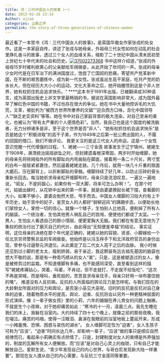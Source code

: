 ```yaml
---
title: 鸿：三代中国女人的故事（一）
date: 2013-02-26 23:14
Author: ajiao
categories: 尘籁之声
permalink: the-story-of-three-generations-of-chinese-women
---
```



最近看了一本禁书《鸿：三代中国女人的故事》，是英国华裔女作家张戎的处女作。这是一本家庭自传，讲述了张戎与她母亲，外祖母三代女性如何在动乱的社会里挣扎奋斗的故事，透过三个女人的血缘关系，缩影了二十世纪中国从清末民初至上世纪七十年代末的社会和历史。[![37002273368](http://www.floatinglife.cn/wp-content/uploads/2013/02/37002273368.jpg)](http://www.floatinglife.cn/wp-content/uploads/2013/02/37002273368.jpg)
书中这样介绍道，”张戎的外祖母15岁时被利欲熏心的父亲献给军阀做妾，从此开始了坎坷的一声。张戎的母亲少女时代是在日军治下的满洲国度过，饱尝了亡国奴的悲痛，寄望共产党革新中国，在不断的艰苦磨练中，成为新一代女性。张戎虽出生高干家庭，吃共产党的奶水长大，但在经历大大小小的运动，文化大革命之后，她开始醒悟到这是个非人世界，她有权抓住机会追求快乐。“
\*\*\*\*这本书于1991年出版，已被翻译成30种语言，成为英国出版史上非文学里最畅销的书，据说在英国影响非常大，成为国外最早了解红色中国的书籍，不过也存在很大的争议。她在书中大量地控诉毛的大饥荒，文革，被批判为“被西方世界所豢养的文娼”“迎合西方口味，丑化中国领导人”“缺乏史实资料”等等。她在书中对自己家庭背景的极大渲染，对自己至亲的美化，也被认为“带有太严重的个人感情色彩”。当然，我自己也是这个国度的被洗脑者，无力分辨诸多是非，至于这个世界是否“非人”，“她有权抓住机会追求快乐”是否是她这个“积极进取”的高干子弟，作为1949年之后第一批公费出国的人，不履约回国的借口，我们不做评论。
我更关注的是这三代女人的命运，这是一个女性意识觉醒一代代增强的过程。
1、姥姥——三寸金莲
故事发生于辽宁锦州，姥姥生于1909年，满清统治摇摇欲坠之时，但封建遗毒根深蒂固，两岁时开始缠脚，她的母亲先将除拇指外的所有脚趾向内弯曲贴在脚底，接着用一条二十尺长，两寸宽的白布一层层紧紧裹住，然后逼着姥姥走路。几个月后，就用一块几十斤重的扇面大磨石，压在脚背上，以折断脚趾的骨骼。缠脚持续了好几年，以防止压碎的骨头重新长回去。每当她祈求母亲松开缠脚布时，母亲只是流泪叹息，一遍又一遍地说，“闺女，不是妈狠心，如果你有一双大脚，将来可怎么办啊！”。
在那个时代，姑娘出嫁时，从花轿中出来的第一件事，就是由婆婆撩起长裙下摆，查看脚的大小。如果不够小，婆婆会勃然大怒，甩手而去。中国女人缠脚的习俗大约有上千年历史，始于宫中的妃子，鉴赏女人的人都好“弱柳迎风”的蹒跚步态，以便助长他们掌控女人，掌控一切的信心。就像一个矮子，生怕别人比他高，便削掉了所有人的脑袋。一个统治者，生怕其他男人祸乱自己的宫闱，便使他们都成了太监。一个男人，生怕女人看透自己的胆小懦弱，便更爱胸大无脑。我们都在有意无意地为了集权的统治付出了磨灭自己的代价，由此得出“无知便是幸福”的结论。
事实证明，这位母亲的决绝在那个年代是正确的，姥姥以她的容貌、贤淑、小脚嫁给一个任北京京师警察总监的军阀做妾。他始终是以冯玉祥手下和北洋政府官员的身份出现，曾参与过逼黎元洪退位。从此奠定了后二代女人高干之后的血脉。
我小时候还见到过小脚的老太太，瘦削娇弱，易于亲近，我这颗装有远古祖先基因的脑袋也想大不敬的说，那是有一种乖巧顺从的女人“美”。只是，这是被塑造过的女人，像是被修剪过的盆栽。不知道缠脚有多痛，也不能感同深受，直至看到这样的描写“姥姥疼痛钻心，哭着，叫着，不肯动，但不走就打，不走就不给饭吃”、“这次不再是哭喊，而是嚎叫，垂死般的，苦苦哀求母亲住手，母亲只好用一块布塞住她的嘴”。
难道没有人反抗嘛。反抗的人所面临的舆论压力是怎样呢。与我们现在的大龄剩女所面对的压力和舆论，是否是小巫见大巫呢。旧时的反抗是反抗对自己身体的迫害，随着物质水平的提高，舆论、迫害、反抗将会以另外一种更精神层面的形式演绎。像《一辈子做女孩》里的小莉，六年的婚姻在养儿育女的问题上触礁。不就是生个小孩嘛，对于她却痛苦如此：“寒冷的十一月，凌晨三点。我先生睡在我们的床上，我躲在浴室内。大约持续了四十七个晚上，就像之前的那些夜晚，我在啜泣。痛苦的呜咽，使得一汪眼泪、鼻涕在我眼前的浴室地板上蔓延开来，形成一小摊羞愧、恐惧、困惑与哀伤的湖水”。
女人缠脚可定性为”迫害“，女人生孩子可称为”应该“，“迫害”时间长达几年，却影响一辈子，“应该”做的事只是顺应自然规律而已，看起来小莉确实有点矫情了。只是，封建制度对女人的束缚是外界强加的，制度的瓦解所有女人便解放。而“应该”是对自己心灵上的枷锁，只有自己才能解放自己。爱默生说，“青少年发现自己的内心世界，与哥白尼发现新大陆一样重要”。那现在女人遵从自己的内心需要，与反抗三寸金莲同等重要。
